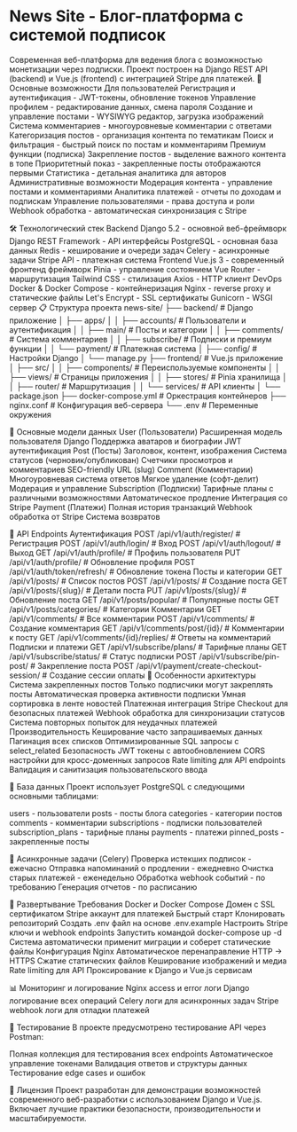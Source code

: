 # News Site - Блог-платформа с системой подписок

Современная веб-платформа для ведения блога с возможностью монетизации через подписки. Проект построен на Django REST API (backend) и Vue.js (frontend) с интеграцией Stripe для платежей.
🚀 Основные возможности
Для пользователей
Регистрация и аутентификация - JWT-токены, обновление токенов
Управление профилем - редактирование данных, смена пароля
Создание и управление постами - WYSIWYG редактор, загрузка изображений
Система комментариев - многоуровневые комментарии с ответами
Категоризация постов - организация контента по тематикам
Поиск и фильтрация - быстрый поиск по постам и комментариям
Премиум функции (подписка)
Закрепление постов - выделение важного контента в топе
Приоритетный показ - закрепленные посты отображаются первыми
Статистика - детальная аналитика для авторов
Административные возможности
Модерация контента - управление постами и комментариями
Аналитика платежей - отчеты по доходам и подпискам
Управление пользователями - права доступа и роли
Webhook обработка - автоматическая синхронизация с Stripe

🛠 Технологический стек
Backend
Django 5.2 - основной веб-фреймворк
Django REST Framework - API интерфейсы
PostgreSQL - основная база данных
Redis - кеширование и очереди задач
Celery - асинхронные задачи
Stripe API - платежная система
Frontend
Vue.js 3 - современный фронтенд фреймворк
Pinia - управление состоянием
Vue Router - маршрутизация
Tailwind CSS - стилизация
Axios - HTTP клиент
DevOps
Docker & Docker Compose - контейнеризация
Nginx - reverse proxy и статические файлы
Let's Encrypt - SSL сертификаты
Gunicorn - WSGI сервер
📋 Структура проекта
news-site/
├── backend/                 # Django приложение
│   ├── apps/
│   │   ├── accounts/       # Пользователи и аутентификация
│   │   ├── main/           # Посты и категории
│   │   ├── comments/       # Система комментариев
│   │   ├── subscribe/      # Подписки и премиум функции
│   │   └── payment/        # Платежная система
│   ├── config/             # Настройки Django
│   └── manage.py
├── frontend/               # Vue.js приложение
│   ├── src/
│   │   ├── components/     # Переиспользуемые компоненты
│   │   ├── views/          # Страницы приложения
│   │   ├── stores/         # Pinia хранилища
│   │   ├── router/         # Маршрутизация
│   │   └── services/       # API клиенты
│   └── package.json
├── docker-compose.yml      # Оркестрация контейнеров
├── nginx.conf             # Конфигурация веб-сервера
└── .env                   # Переменные окружения

🎯 Основные модели данных
User (Пользователи)
Расширенная модель пользователя Django
Поддержка аватаров и биографии
JWT аутентификация
Post (Посты)
Заголовок, контент, изображения
Система статусов (черновик/опубликован)
Счетчики просмотров и комментариев
SEO-friendly URL (slug)
Comment (Комментарии)
Многоуровневая система ответов
Мягкое удаление (софт-делит)
Модерация и управление
Subscription (Подписки)
Тарифные планы с различными возможностями
Автоматическое продление
Интеграция со Stripe
Payment (Платежи)
Полная история транзакций
Webhook обработка от Stripe
Система возвратов

🔧 API Endpoints
Аутентификация
POST /api/v1/auth/register/      # Регистрация
POST /api/v1/auth/login/         # Вход
POST /api/v1/auth/logout/        # Выход
GET  /api/v1/auth/profile/       # Профиль пользователя
PUT  /api/v1/auth/profile/       # Обновление профиля
POST /api/v1/auth/token/refresh/ # Обновление токена
Посты и категории
GET  /api/v1/posts/              # Список постов
POST /api/v1/posts/              # Создание поста
GET  /api/v1/posts/{slug}/       # Детали поста
PUT  /api/v1/posts/{slug}/       # Обновление поста
GET  /api/v1/posts/popular/      # Популярные посты
GET  /api/v1/posts/categories/   # Категории
Комментарии
GET  /api/v1/comments/           # Все комментарии
POST /api/v1/comments/           # Создание комментария
GET  /api/v1/comments/post/{id}/ # Комментарии к посту
GET  /api/v1/comments/{id}/replies/ # Ответы на комментарий
Подписки и платежи
GET  /api/v1/subscribe/plans/    # Тарифные планы
GET  /api/v1/subscribe/status/   # Статус подписки
POST /api/v1/subscribe/pin-post/ # Закрепление поста
POST /api/v1/payment/create-checkout-session/ # Создание сессии оплаты
🌟 Особенности архитектуры
Система закрепленных постов
Только подписчики могут закреплять посты
Автоматическая проверка активности подписки
Умная сортировка в ленте новостей
Платежная интеграция
Stripe Checkout для безопасных платежей
Webhook обработка для синхронизации статусов
Система повторных попыток для неудачных платежей
Производительность
Кеширование часто запрашиваемых данных
Пагинация всех списков
Оптимизированные SQL запросы с select_related
Безопасность
JWT токены с автообновлением
CORS настройки для кросс-доменных запросов
Rate limiting для API endpoints
Валидация и санитизация пользовательского ввода

💾 База данных
Проект использует PostgreSQL с следующими основными таблицами:

users - пользователи
posts - посты блога
categories - категории постов
comments - комментарии
subscriptions - подписки пользователей
subscription_plans - тарифные планы
payments - платежи
pinned_posts - закрепленные посты

🔄 Асинхронные задачи (Celery)
Проверка истекших подписок - ежечасно
Отправка напоминаний о продлении - ежедневно
Очистка старых платежей - еженедельно
Обработка webhook событий - по требованию
Генерация отчетов - по расписанию

🚀 Развертывание
Требования
Docker и Docker Compose
Домен с SSL сертификатом
Stripe аккаунт для платежей
Быстрый старт
Клонировать репозиторий
Создать .env файл на основе .env.example
Настроить Stripe ключи и webhook endpoints
Запустить командой docker-compose up -d
Система автоматически применит миграции и соберет статические файлы
Конфигурация Nginx
Автоматическое перенаправление HTTP → HTTPS
Сжатие статических файлов
Кеширование изображений и медиа
Rate limiting для API
Проксирование к Django и Vue.js сервисам

📊 Мониторинг и логирование
Nginx access и error логи
Django логирование всех операций
Celery логи для асинхронных задач
Stripe webhook логи для отладки платежей

🧪 Тестирование
В проекте предусмотрено тестирование API через Postman:

Полная коллекция для тестирования всех endpoints
Автоматическое управление токенами
Валидация ответов и структуры данных
Тестирование edge cases и ошибок

📝 Лицензия
Проект разработан для демонстрации возможностей современного веб-разработки с использованием Django и Vue.js. Включает лучшие практики безопасности, производительности и масштабируемости.
